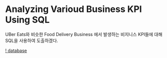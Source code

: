 # Analyzing Varioud Business KPI Using SQL
UBer Eats와 비슷한 Food Delivery Business 에서 발생하는 비지니스 KPI들에 대해 SQL을 사용하여 도출하겠다.


[! database](delivr_business.png)
